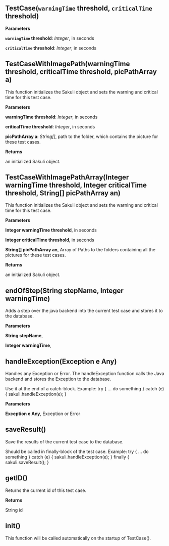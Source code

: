 TestCase(`warningTime`		threshold, `criticalTime`		threshold)
-------------------------------------------------------------
**Parameters**

**`warningTime`		threshold**:  *Integer*,  in seconds

**`criticalTime`		threshold**:  *Integer*,  in seconds

TestCaseWithImagePath(warningTime		threshold, criticalTime	threshold, picPathArray	a)
-------------------------------------------------------------------------------------
This function initializes the Sakuli object and sets the warning and critical time for this test case.



**Parameters**

**warningTime		threshold**:  *Integer*,  in seconds

**criticalTime	threshold**:  *Integer*,  in seconds

**picPathArray	a**:  *String[]*,  path to the folder, which contains the picture for these test cases.

**Returns**

an initialized Sakuli object.

TestCaseWithImagePathArray(Integer	warningTime		threshold, Integer	criticalTime	threshold, String\[\]	picPathArray	an)
----------------------------------------------------------------------------------------------------
This function initializes the Sakuli object and sets the warning and critical time for this test case.



**Parameters**

**Integer	warningTime		threshold**,  in seconds

**Integer	criticalTime	threshold**,  in seconds

**String[]	picPathArray	an**,  Array of Paths to the folders containing all the pictures for these test cases.

**Returns**

an initialized Sakuli object.

endOfStep(String	stepName, Integer	warningTime)
-----------------------------------------------
Adds a step over the java backend into the current test case and stores it to the database.


**Parameters**

**String	stepName**,  


**Integer	warningTime**,  


handleException(Exception	e	Any)
--------------------------------
Handles any Exception or Error. The handleException function calls the Java backend and stores the Exception to the database.

Use it at the end of a catch-block. Example:
try {
... do something
} catch (e) {
sakuli.handleException(e);
}



**Parameters**

**Exception	e	Any**,  Exception or Error

saveResult()
------------
Save the results of the current test case to the database.

Should be called in finally-block of the test case. Example:
try {
... do something
} catch (e) {
sakuli.handleException(e);
} finally {
sakuli.saveResult();
}


getID()
-------
Returns the current id of this test case.


**Returns**

String	id

init()
------
This function will be called automatically on the startup of TestCase().


